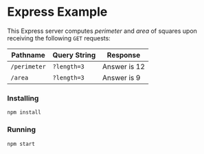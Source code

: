 # Express Example
This Express server computes *perimeter* and *area* of squares upon receiving the following `GET` requests:

|Pathname         |Query String        | Response         |
|-----------------|--------------------|------------------|
|`/perimeter`     |`?length=3`         |Answer is 12      |
|`/area`          |`?length=3`         |Answer is 9       |


### Installing
```
npm install
```
### Running
```
npm start
```
